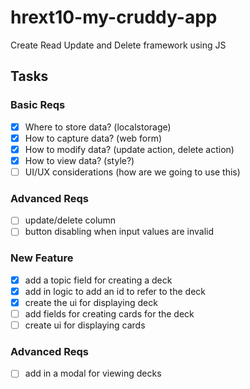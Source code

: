 # hrext10-my-cruddy-app
Create Read Update and Delete framework using JS

 ## Tasks

 ### Basic Reqs
- [x] Where to store data? (localstorage)
- [x] How to capture data? (web form)
- [x] How to modify data? (update action, delete action)
- [x] How to view data? (style?)
- [ ] UI/UX considerations (how are we going to use this)

 ### Advanced Reqs
- [ ] update/delete column
- [ ] button disabling when input values are invalid

 ### New Feature
- [x] add a topic field for creating a deck
- [x] add in logic to add an id to refer to the deck
- [x] create the ui for displaying deck
- [ ] add fields for creating cards for the deck
- [ ] create ui for displaying cards

 ### Advanced Reqs
- [ ] add in a modal for viewing decks
